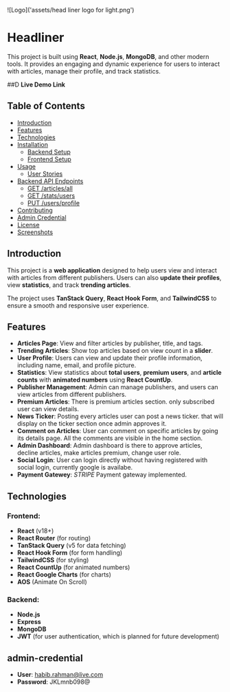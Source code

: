 ![Logo]('assets/head liner logo for light.png')

# **Headliner**

This project is built using **React**, **Node.js**, **MongoDB**, and other modern tools. It provides an engaging and dynamic experience for users to interact with articles, manage their profile, and track statistics.

##D **Live Demo Link**

## **Table of Contents**

- [Introduction](#introduction)
- [Features](#features)
- [Technologies](#technologies)
- [Installation](#installation)
  - [Backend Setup](#backend-setup)
  - [Frontend Setup](#frontend-setup)
- [Usage](#usage)
  - [User Stories](#user-stories)
- [Backend API Endpoints](#backend-api-endpoints)
  - [GET /articles/all](#get-articlesall)
  - [GET /stats/users](#get-statsusers)
  - [PUT /users/profile](#put-usersprofile)
- [Contributing](#contributing)
- [Admin Credential](#admin-credential)
- [License](#license)
- [Screenshots](#screenshots)

## **Introduction**

This project is a **web application** designed to help users view and interact with articles from different publishers. Users can also **update their profiles**, view **statistics**, and track **trending articles**.

The project uses **TanStack Query**, **React Hook Form**, and **TailwindCSS** to ensure a smooth and responsive user experience.

## **Features**

- **Articles Page**: View and filter articles by publisher, title, and tags.
- **Trending Articles**: Show top articles based on view count in a **slider**.
- **User Profile**: Users can view and update their profile information, including name, email, and profile picture.
- **Statistics**: View statistics about **total users**, **premium users**, and **article counts** with **animated numbers** using **React CountUp**.
- **Publisher Management**: Admin can manage publishers, and users can view articles from different publishers.
- **Premium Articles**: There is premium articles section. only subscribed user can view details.
- **News Ticker**: Posting every articles user can post a news ticker. that will display on the ticker section once admin approves it.
- **Comment on Articles**: User can comment on specific articles by going its details page. All the comments are visible in the home section.
- **Admin Dashboard**: Admin dashboard is there to approve articles, decline articles, make articles premium, change user role.
- **Social Login**: User can login directly without having registered with social login, currently google is availabe.
- **Payment Gatewey**: _*STRIPE*_ Payment gateway implemented.

## **Technologies**

### **Frontend**:

- **React** (v18+)
- **React Router** (for routing)
- **TanStack Query** (v5 for data fetching)
- **React Hook Form** (for form handling)
- **TailwindCSS** (for styling)
- **React CountUp** (for animated numbers)
- **React Google Charts** (for charts)
- **AOS** (Animate On Scroll)

### **Backend**:

- **Node.js**
- **Express**
- **MongoDB**
- **JWT** (for user authentication, which is planned for future development)

## **admin-credential**

- **User**: habib.rahman@live.com
- **Password**: JKLmnb098@
